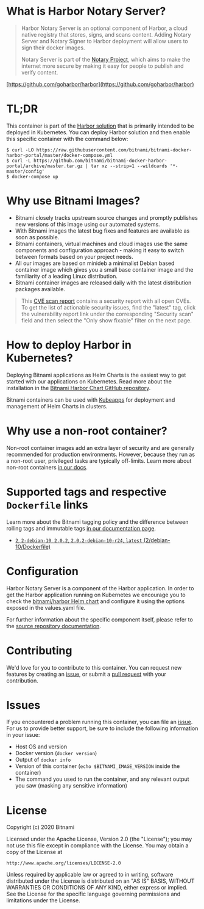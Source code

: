 # What is Harbor Notary Server?

> Harbor Notary Server is an optional component of Harbor, a cloud native registry that stores, signs, and scans content. Adding Notary Server and Notary Signer to Harbor deployment will allow users to sign their docker images.
>
> Notary Server is part of the [Notary Project](/theupdateframework/notary), which aims to make the internet more secure by making it easy for people to publish and verify content.

[https://github.com/goharbor/harbor](https://github.com/goharbor/harbor)

# TL;DR

This container is part of the [Harbor solution](https://github.com/bitnami/charts/tree/master/bitnami/harbor) that is primarily intended to be deployed in Kubernetes. You can deploy Harbor solution and then enable this specific container with the command below:

```console
$ curl -LO https://raw.githubusercontent.com/bitnami/bitnami-docker-harbor-portal/master/docker-compose.yml
$ curl -L https://github.com/bitnami/bitnami-docker-harbor-portal/archive/master.tar.gz | tar xz --strip=1 --wildcards '*-master/config'
$ docker-compose up
```
# Why use Bitnami Images?

* Bitnami closely tracks upstream source changes and promptly publishes new versions of this image using our automated systems.
* With Bitnami images the latest bug fixes and features are available as soon as possible.
* Bitnami containers, virtual machines and cloud images use the same components and configuration approach - making it easy to switch between formats based on your project needs.
* All our images are based on minideb a minimalist Debian based container image which gives you a small base container image and the familiarity of a leading Linux distribution.
* Bitnami container images are released daily with the latest distribution packages available.

> This [CVE scan report](https://quay.io/repository/bitnami/harbor-notary-server?tab=tags) contains a security report with all open CVEs. To get the list of actionable security issues, find the "latest" tag, click the vulnerability report link under the corresponding "Security scan" field and then select the "Only show fixable" filter on the next page.

# How to deploy Harbor in Kubernetes?

Deploying Bitnami applications as Helm Charts is the easiest way to get started with our applications on Kubernetes. Read more about the installation in the [Bitnami Harbor Chart GitHub repository](https://github.com/bitnami/charts/tree/master/bitnami/harbor).

Bitnami containers can be used with [Kubeapps](https://kubeapps.com/) for deployment and management of Helm Charts in clusters.

# Why use a non-root container?

Non-root container images add an extra layer of security and are generally recommended for production environments. However, because they run as a non-root user, privileged tasks are typically off-limits. Learn more about non-root containers [in our docs](https://docs.bitnami.com/tutorials/work-with-non-root-containers/).

# Supported tags and respective `Dockerfile` links

Learn more about the Bitnami tagging policy and the difference between rolling tags and immutable tags [in our documentation page](https://docs.bitnami.com/tutorials/understand-rolling-tags-containers/).


* [`2`, `2-debian-10`, `2.0.2`, `2.0.2-debian-10-r24`, `latest` (2/debian-10/Dockerfile)](https://github.com/bitnami/bitnami-docker-harbor-notary-server/blob/2.0.2-debian-10-r24/2/debian-10/Dockerfile)

# Configuration

Harbor Notary Server is a component of the Harbor application. In order to get the Harbor application running on Kubernetes we encourage you to check the [bitnami/harbor Helm chart](https://github.com/bitnami/charts/tree/master/bitnami/harbor) and configure it using the options exposed in the values.yaml file.

For further information about the specific component itself, please refer to the [source repository documentation](https://github.com/goharbor/harbor/tree/master/docs).

# Contributing

We'd love for you to contribute to this container. You can request new features by creating an [issue](https://github.com/bitnami/bitnami-docker-harbor-notary-server/issues), or submit a [pull request](https://github.com/bitnami/bitnami-docker-harbor-notary-server/pulls) with your contribution.

# Issues

If you encountered a problem running this container, you can file an [issue](https://github.com/bitnami/bitnami-docker-harbor-notary-server/issues/new). For us to provide better support, be sure to include the following information in your issue:

- Host OS and version
- Docker version (`docker version`)
- Output of `docker info`
- Version of this container (`echo $BITNAMI_IMAGE_VERSION` inside the container)
- The command you used to run the container, and any relevant output you saw (masking any sensitive information)

# License

Copyright (c) 2020 Bitnami

Licensed under the Apache License, Version 2.0 (the "License");
you may not use this file except in compliance with the License.
You may obtain a copy of the License at

    http://www.apache.org/licenses/LICENSE-2.0

Unless required by applicable law or agreed to in writing, software
distributed under the License is distributed on an "AS IS" BASIS,
WITHOUT WARRANTIES OR CONDITIONS OF ANY KIND, either express or implied.
See the License for the specific language governing permissions and
limitations under the License.
